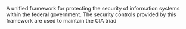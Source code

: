 A unified framework for protecting the security of information systems within the federal government.
The security controls provided by this framework are used to maintain the CIA triad
